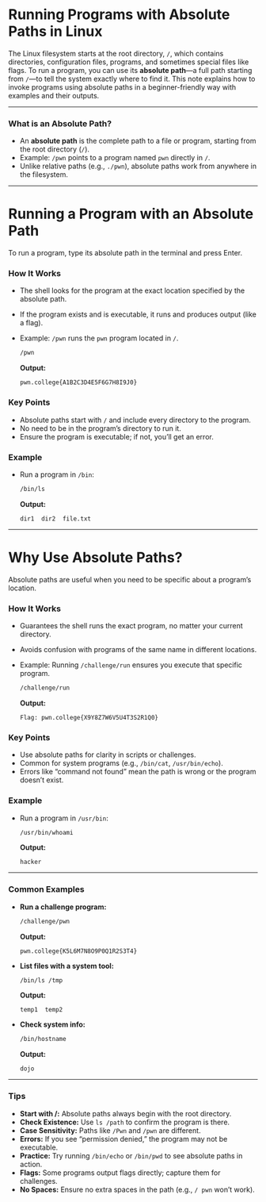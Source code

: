 # **Running Programs with Absolute Paths in Linux**

The Linux filesystem starts at the root directory, `/`, which contains directories, configuration files, programs, and sometimes special files like flags. To run a program, you can use its **absolute path**—a full path starting from `/`—to tell the system exactly where to find it. This note explains how to invoke programs using absolute paths in a beginner-friendly way with examples and their outputs.

---

### **What is an Absolute Path?**

- An **absolute path** is the complete path to a file or program, starting from the root directory (`/`).
- Example: `/pwn` points to a program named `pwn` directly in `/`.
- Unlike relative paths (e.g., `./pwn`), absolute paths work from anywhere in the filesystem.

---

# **Running a Program with an Absolute Path**

To run a program, type its absolute path in the terminal and press Enter.

### **How It Works**

- The shell looks for the program at the exact location specified by the absolute path.
- If the program exists and is executable, it runs and produces output (like a flag).
- Example: `/pwn` runs the `pwn` program located in `/`.

    ```bash
    /pwn
    ```

    **Output:**
    ```
    pwn.college{A1B2C3D4E5F6G7H8I9J0}
    ```

### **Key Points**

- Absolute paths start with `/` and include every directory to the program.
- No need to be in the program’s directory to run it.
- Ensure the program is executable; if not, you’ll get an error.

### **Example**

- Run a program in `/bin`:

    ```bash
    /bin/ls
    ```

    **Output:**
    ```
    dir1  dir2  file.txt
    ```

---

# **Why Use Absolute Paths?**

Absolute paths are useful when you need to be specific about a program’s location.

### **How It Works**

- Guarantees the shell runs the exact program, no matter your current directory.
- Avoids confusion with programs of the same name in different locations.
- Example: Running `/challenge/run` ensures you execute that specific program.

    ```bash
    /challenge/run
    ```

    **Output:**
    ```
    Flag: pwn.college{X9Y8Z7W6V5U4T3S2R1Q0}
    ```

### **Key Points**

- Use absolute paths for clarity in scripts or challenges.
- Common for system programs (e.g., `/bin/cat`, `/usr/bin/echo`).
- Errors like “command not found” mean the path is wrong or the program doesn’t exist.

### **Example**

- Run a program in `/usr/bin`:

    ```bash
    /usr/bin/whoami
    ```

    **Output:**
    ```
    hacker
    ```

---

### **Common Examples**

- **Run a challenge program:**

    ```bash
    /challenge/pwn
    ```

    **Output:**
    ```
    pwn.college{K5L6M7N8O9P0Q1R2S3T4}
    ```

- **List files with a system tool:**

    ```bash
    /bin/ls /tmp
    ```

    **Output:**
    ```
    temp1  temp2
    ```

- **Check system info:**

    ```bash
    /bin/hostname
    ```

    **Output:**
    ```
    dojo
    ```

---

### **Tips**

- **Start with /:** Absolute paths always begin with the root directory.
- **Check Existence:** Use `ls /path` to confirm the program is there.
- **Case Sensitivity:** Paths like `/Pwn` and `/pwn` are different.
- **Errors:** If you see “permission denied,” the program may not be executable.
- **Practice:** Try running `/bin/echo` or `/bin/pwd` to see absolute paths in action.
- **Flags:** Some programs output flags directly; capture them for challenges.
- **No Spaces:** Ensure no extra spaces in the path (e.g., `/ pwn` won’t work).